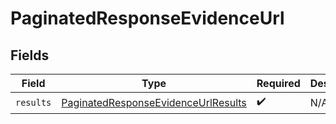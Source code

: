 # PaginatedResponseEvidenceUrl


## Fields

| Field                                                                                                 | Type                                                                                                  | Required                                                                                              | Description                                                                                           |
| ----------------------------------------------------------------------------------------------------- | ----------------------------------------------------------------------------------------------------- | ----------------------------------------------------------------------------------------------------- | ----------------------------------------------------------------------------------------------------- |
| `results`                                                                                             | [PaginatedResponseEvidenceUrlResults](../../models/components/PaginatedResponseEvidenceUrlResults.md) | :heavy_check_mark:                                                                                    | N/A                                                                                                   |